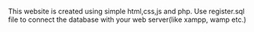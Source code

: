 This website is created using simple html,css,js and php.
Use register.sql file to connect the database with your web server(like xampp, wamp etc.)
